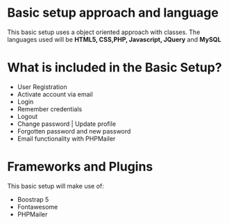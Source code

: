 # Basic setup approach and language

This basic setup uses a object oriented approach with classes. 
The languages used will be **HTML5, CSS,PHP, Javascript, JQuery** and **MySQL**

# What is included in the **Basic Setup**?

- User Registration
- Activate account via email
- Login
- Remember credentials
- Logout
- Change password | Update profile
- Forgotten password and new password
- Email functionality with PHPMailer

# Frameworks and Plugins

This basic setup will make use of:

- Boostrap 5
- Fontawesome
- PHPMailer